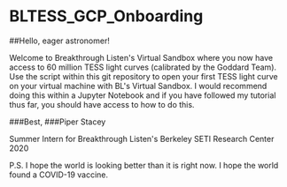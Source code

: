 # BLTESS_GCP_Onboarding

##Hello, eager astronomer! 

Welcome to Breakthrough Listen's Virtual Sandbox where you now have access to 60 million TESS light curves (calibrated by the Goddard Team). Use the script within this git repository to open your first TESS light curve on your virtual machine with BL's Virtual Sandbox. I would recommend doing this within a Jupyter Notebook and if you have followed my tutorial thus far, you should have access to how to do this. 

###Best,
###Piper Stacey

Summer Intern for Breakthrough Listen's Berkeley SETI Research Center 2020


P.S. 
I hope the world is looking better than it is right now. I hope the world found a COVID-19 vaccine.
